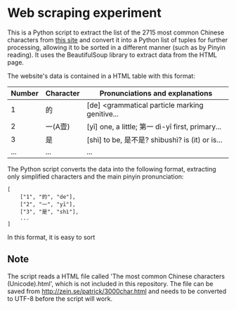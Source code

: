 # Web scraping experiment

This is a Python script to extract the list of the 2715 most common Chinese characters from [this site](http://zein.se/patrick/3000char.html) and convert it into a Python list of tuples for further processing, allowing it to be sorted in a different manner (such as by Pinyin reading). It uses the BeautifulSoup library to extract data from the HTML page.

The website's data is contained in a HTML table with this format:

| Number | Character | Pronunciations and explanations |
| --- | --- | --- |
| 1 | 的 | [de] <grammatical particle marking genitive... |
| 2 | 一(A壹) | [yī] one, a little; 第一 dì-yī first, primary... |
| 3 | 是	 | [shì] to be, 是不是? shìbushì? is (it) or is... |
| ... | ... | ... |

The Python script converts the data into the following format, extracting only simplified characters and the main pinyin pronunciation:

```
[
    ["1", "的", "de"],
    ["2", "一", "yī"],
    ["3", "是", "shì"],
    ...
]
```

In this format, it is easy to sort 

## Note

The script reads a HTML file called 'The most common Chinese characters (Unicode).html', which is not included in this repository. The file can be saved from http://zein.se/patrick/3000char.html and needs to be converted to UTF-8 before the script will work.
